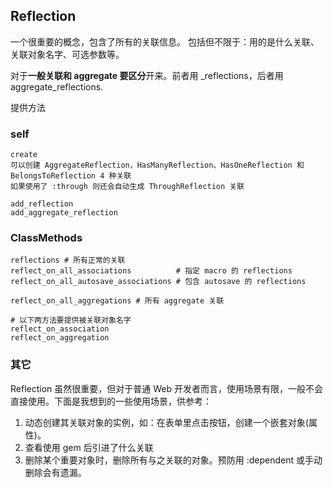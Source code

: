 ## Reflection

一个很重要的概念，包含了所有的关联信息。
包括但不限于：用的是什么关联、关联对象名字、可选参数等。

对于**一般关联和 aggregate 要区分**开来。前者用 _reflections，后者用 aggregate_reflections.

提供方法

### self

```
create
可以创建 AggregateReflection，HasManyReflection、HasOneReflection 和 BelongsToReflection 4 种关联
如果使用了 :through 则还会自动生成 ThroughReflection 关联

add_reflection
add_aggregate_reflection
```

### ClassMethods

```
reflections # 所有正常的关联
reflect_on_all_associations          # 指定 macro 的 reflections
reflect_on_all_autosave_associations # 包含 autosave 的 reflections

reflect_on_all_aggregations # 所有 aggregate 关联

# 以下两方法要提供被关联对象名字
reflect_on_association
reflect_on_aggregation
```



### 其它

Reflection 虽然很重要，但对于普通 Web 开发者而言，使用场景有限，一般不会直接使用。下面是我想到的一些使用场景，供参考：

1. 动态创建其关联对象的实例，如：在表单里点击按钮，创建一个嵌套对象(属性)。
2. 查看使用 gem 后引进了什么关联
3. 删除某个重要对象时，删除所有与之关联的对象。预防用 :dependent 或手动删除会有遗漏。
